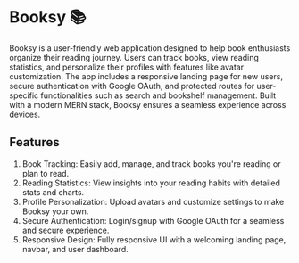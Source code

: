# Booksy 📚

Booksy is a user-friendly web application designed to help book enthusiasts organize their reading journey. Users can track books, view reading statistics, and personalize their profiles with features like avatar customization. The app includes a responsive landing page for new users, secure authentication with Google OAuth, and protected routes for user-specific functionalities such as search and bookshelf management. Built with a modern MERN stack, Booksy ensures a seamless experience across devices.

## Features

1. Book Tracking: Easily add, manage, and track books you're reading or plan to read.
2. Reading Statistics: View insights into your reading habits with detailed stats and charts.
3. Profile Personalization: Upload avatars and customize settings to make Booksy your own.
4. Secure Authentication: Login/signup with Google OAuth for a seamless and secure experience.
5. Responsive Design: Fully responsive UI with a welcoming landing page, navbar, and user dashboard.
